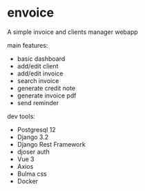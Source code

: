 # envoice
A simple invoice and clients manager webapp

main features:
* basic dashboard
* add/edit client
* add/edit invoice
* search invoice
* generate credit note
* generate invoice pdf
* send reminder

dev tools:
* Postgresql 12
* Django 3.2
* Django Rest Framework
* djoser auth
* Vue 3
* Axios
* Bulma css
* Docker
